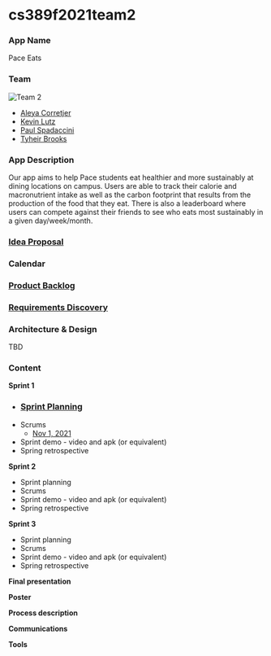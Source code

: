 # cs389f2021team2

### App Name
Pace Eats

### Team
![Team 2](https://i.imgur.com/PTwLfdp.jpg)
* [Aleya Corretjer](https://github.com/aleyacorretjer)
* [Kevin Lutz](https://github.com/kevinrlutz)
* [Paul Spadaccini](https://github.com/spadpaul)
* [Tyheir Brooks](https://github.com/tydolla00)

### App Description
Our app aims to help Pace students eat healthier and more sustainably at dining locations on campus. Users are able to track their calorie and macronutrient intake as well as the carbon footprint that results from the production of the food that they eat. There is also a leaderboard where users can compete against their friends to see who eats most sustainably in a given day/week/month. 

### [Idea Proposal](https://docs.google.com/document/d/1Njk3AQPWHmfTjU64ocGTOqFZbfn33G_1rbS3lhi4GrI/edit?usp=sharing)

### Calendar

### [Product Backlog](https://docs.google.com/spreadsheets/d/1xys8Q9vTms0ymemaeHigXtiNj50Fye2CS_pDN9jDKE8/edit?usp=sharing)

### [Requirements Discovery](https://docs.google.com/document/d/1H2gV3pT0FhwKisbwO1dr6O6lk8LqBJ8cQXM1Yb-cCQ8/edit)

### Architecture & Design

TBD

### Content

**Sprint 1**

* ### [Sprint Planning](https://docs.google.com/document/d/1bGZcldw_fC9IpL9RUVFGVvyxIJg6JUpMSNXXyxbBCPc/edit?usp=sharing)
* Scrums
  * [Nov 1, 2021](https://docs.google.com/document/d/1Qeeaoo-3AMWoAiQrnq5hZ29AirxGT4IA6395tE64XvE/edit?usp=sharing)
* Sprint demo - video and apk (or equivalent)
* Spring retrospective

**Sprint 2**

* Sprint planning
* Scrums
* Sprint demo - video and apk (or equivalent)
* Spring retrospective

**Sprint 3** 

* Sprint planning
* Scrums
* Sprint demo - video and apk (or equivalent)
* Spring retrospective

**Final presentation**

**Poster**

**Process description**

**Communications**

**Tools**
